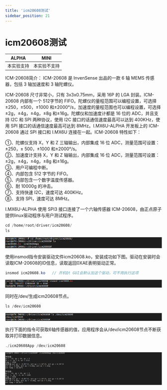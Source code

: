 ```yaml
---
title: 'icm20608测试'
sidebar_position: 21
---
```


# icm20608测试

| ALPHA | MINI |
| ----- | ---- |
| 本实验支持 | 本实验不支持 |

ICM-20608简介：
ICM-20608 是 InvenSense 出品的一款 6 轴 MEMS 传感器，包括 3 轴加速度和 3 轴陀螺仪。

ICM-20608 尺寸非常小，只有 3x3x0.75mm，采用 16P 的 LGA 封装。ICM-20608 内部有一个 512字节的 FIFO。陀螺仪的量程范围可以编程设置，可选择±250，±500，±1000 和±2000°/s，加速度的量程范围也可以编程设置，可选择±2g，±4g，±4g，±8g 和±16g。陀螺仪和加速度计都是 16 位的 ADC，并且支持 I2C 和 SPI 两种协议，使用 I2C 接口的话通信速度最高可以达到 400KHz，使用 SPI 接口的话通信速度最高可达到 8MHz。I.MX6U-ALPHA 开发板上的 ICM-20608 通过 SPI 接口和 I.MX6U 连接在一起。ICM-20608 特性如下：

①、陀螺仪支持 X，Y 和 Z 三轴输出，内部集成 16 位 ADC，测量范围可设置：±250，±
500，±1000 和±2000°/s。<br />
②、加速度计支持 X，Y 和 Z 轴输出，内部集成 16 位 ADC，测量范围可设置：±2g，±4g，±4g，±8g 和±16g。<br />
③、用户可编程中断。<br />
④、内部包含 512 字节的 FIFO。<br />
⑤、内部包含一个数字温度传感器。<br />
⑥、耐 10000g 的冲击。<br />
⑦、支持快速 I2C，速度可达 400KHz。<br />
⑧、支持 SPI，速度可达 8MHz。<br />

I.MX6U-ALPHA 使用 SPI3 接口连接了一个六轴传感器 ICM-20608，由正点原子提供linux驱动程序与用户测试程序。
```c#
cd /home/root/driver/icm20608/
ls
```

![3.21.1](./img/3.21.1.png)

使用insmod指令安装驱动文件icm20608.ko，安装成功如下图。驱动在安装时会读取ICM-20608的ID信息，读取返回0XAE表明驱动正常。
```c#
insmod icm20608.ko   // 开机Qt GUI会默认加这个驱动，可不用执行这项
```

![3.21.2](./img/3.21.2.png)

同时在/dev/生成icm20608节点。
```c#
ls /dev/icm20608
```

![3.21.3](./img/3.21.3.png)

执行下面的指令可获取6轴传感器的值，应用程序会从/dev/icm20608节点不断获取并打印数据信息。
```c#
./icm20608App /dev/icm20608 
```

![3.21.4](./img/3.21.4.png)





